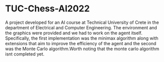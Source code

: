 # TUC-Chess-AI2022
A project developed for an AI course at Technical University of Crete in the department of Electrical and Computer Engineering. The environment and the graphics were provided and we had to work on the agent itself.  Specifically, the first implementation was the minimax algorithm along with extensions that aim to improve the efficiency of the agent and the second was the Monte Carlo algorithm.Worth noting that the monte carlo algorithm isnt completed yet.
